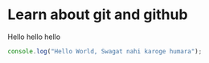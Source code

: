 # Learn about git and github

Hello hello hello
```javascript
console.log("Hello World, Swagat nahi karoge humara");
```

